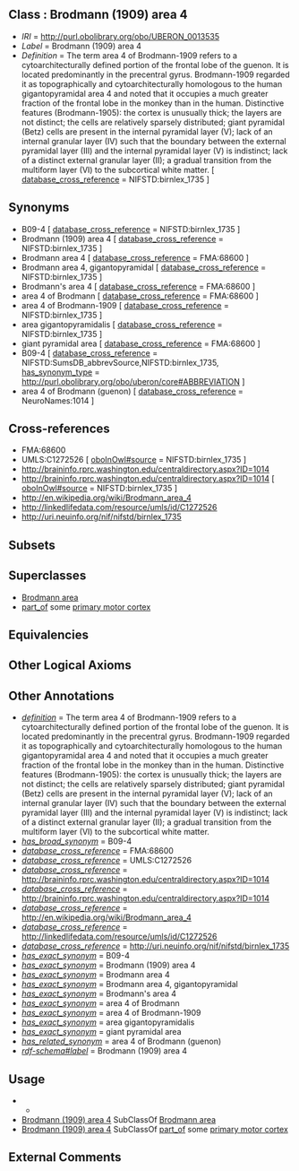 
## Class : Brodmann (1909) area 4

 * *IRI* = http://purl.obolibrary.org/obo/UBERON_0013535
 * *Label* = Brodmann (1909) area 4
 * *Definition* = The term area 4 of Brodmann-1909 refers to a cytoarchitecturally defined portion of the frontal lobe of the guenon. It is located predominantly in the precentral gyrus. Brodmann-1909 regarded it as topographically and cytoarchitecturally homologous to the human gigantopyramidal area 4 and noted that it occupies a much greater fraction of the frontal lobe in the monkey than in the human. Distinctive features (Brodmann-1905): the cortex is unusually thick; the layers are not distinct; the cells are relatively sparsely distributed; giant pyramidal (Betz) cells are present in the internal pyramidal layer (V); lack of an internal granular layer (IV) such that the boundary between the external pyramidal layer (III) and the internal pyramidal layer (V) is indistinct; lack of a distinct external granular layer (II); a gradual transition from the multiform layer (VI) to the subcortical white matter. [ [database_cross_reference](../../ef/oboInOwl#hasDbXref.md) = NIFSTD:birnlex_1735 ]

## Synonyms

 * B09-4 [ [database_cross_reference](../../ef/oboInOwl#hasDbXref.md) = NIFSTD:birnlex_1735 ]
 * Brodmann (1909) area 4 [ [database_cross_reference](../../ef/oboInOwl#hasDbXref.md) = NIFSTD:birnlex_1735 ]
 * Brodmann area 4 [ [database_cross_reference](../../ef/oboInOwl#hasDbXref.md) = FMA:68600 ]
 * Brodmann area 4, gigantopyramidal [ [database_cross_reference](../../ef/oboInOwl#hasDbXref.md) = NIFSTD:birnlex_1735 ]
 * Brodmann's area 4 [ [database_cross_reference](../../ef/oboInOwl#hasDbXref.md) = FMA:68600 ]
 * area 4 of Brodmann [ [database_cross_reference](../../ef/oboInOwl#hasDbXref.md) = FMA:68600 ]
 * area 4 of Brodmann-1909 [ [database_cross_reference](../../ef/oboInOwl#hasDbXref.md) = NIFSTD:birnlex_1735 ]
 * area gigantopyramidalis [ [database_cross_reference](../../ef/oboInOwl#hasDbXref.md) = NIFSTD:birnlex_1735 ]
 * giant pyramidal area [ [database_cross_reference](../../ef/oboInOwl#hasDbXref.md) = FMA:68600 ]
 * B09-4 [ [database_cross_reference](../../ef/oboInOwl#hasDbXref.md) = NIFSTD:SumsDB_abbrevSource,NIFSTD:birnlex_1735, [has_synonym_type](../../pe/oboInOwl#hasSynonymType.md) = http://purl.obolibrary.org/obo/uberon/core#ABBREVIATION ]
 * area 4 of Brodmann (guenon) [ [database_cross_reference](../../ef/oboInOwl#hasDbXref.md) = NeuroNames:1014 ]

## Cross-references

 * FMA:68600
 * UMLS:C1272526 [ [oboInOwl#source](../../ce/oboInOwl#source.md) = NIFSTD:birnlex_1735 ]
 * http://braininfo.rprc.washington.edu/centraldirectory.aspx?ID=1014
 * http://braininfo.rprc.washington.edu/centraldirectory.aspx?ID=1014 [ [oboInOwl#source](../../ce/oboInOwl#source.md) = NIFSTD:birnlex_1735 ]
 * http://en.wikipedia.org/wiki/Brodmann_area_4
 * http://linkedlifedata.com/resource/umls/id/C1272526
 * http://uri.neuinfo.org/nif/nifstd/birnlex_1735

## Subsets


## Superclasses

 * [Brodmann area](../../UBERON/29/UBERON_0013529.md)
 * [part_of](../../BFO/50/BFO_0000050.md) some [primary motor cortex](../../UBERON/84/UBERON_0001384.md)

## Equivalencies


## Other Logical Axioms


## Other Annotations

 * *[definition](../../IAO/15/IAO_0000115.md)* = The term area 4 of Brodmann-1909 refers to a cytoarchitecturally defined portion of the frontal lobe of the guenon. It is located predominantly in the precentral gyrus. Brodmann-1909 regarded it as topographically and cytoarchitecturally homologous to the human gigantopyramidal area 4 and noted that it occupies a much greater fraction of the frontal lobe in the monkey than in the human. Distinctive features (Brodmann-1905): the cortex is unusually thick; the layers are not distinct; the cells are relatively sparsely distributed; giant pyramidal (Betz) cells are present in the internal pyramidal layer (V); lack of an internal granular layer (IV) such that the boundary between the external pyramidal layer (III) and the internal pyramidal layer (V) is indistinct; lack of a distinct external granular layer (II); a gradual transition from the multiform layer (VI) to the subcortical white matter.
 * *[has_broad_synonym](../../ym/oboInOwl#hasBroadSynonym.md)* = B09-4
 * *[database_cross_reference](../../ef/oboInOwl#hasDbXref.md)* = FMA:68600
 * *[database_cross_reference](../../ef/oboInOwl#hasDbXref.md)* = UMLS:C1272526
 * *[database_cross_reference](../../ef/oboInOwl#hasDbXref.md)* = http://braininfo.rprc.washington.edu/centraldirectory.aspx?ID=1014
 * *[database_cross_reference](../../ef/oboInOwl#hasDbXref.md)* = http://braininfo.rprc.washington.edu/centraldirectory.aspx?ID=1014
 * *[database_cross_reference](../../ef/oboInOwl#hasDbXref.md)* = http://en.wikipedia.org/wiki/Brodmann_area_4
 * *[database_cross_reference](../../ef/oboInOwl#hasDbXref.md)* = http://linkedlifedata.com/resource/umls/id/C1272526
 * *[database_cross_reference](../../ef/oboInOwl#hasDbXref.md)* = http://uri.neuinfo.org/nif/nifstd/birnlex_1735
 * *[has_exact_synonym](../../ym/oboInOwl#hasExactSynonym.md)* = B09-4
 * *[has_exact_synonym](../../ym/oboInOwl#hasExactSynonym.md)* = Brodmann (1909) area 4
 * *[has_exact_synonym](../../ym/oboInOwl#hasExactSynonym.md)* = Brodmann area 4
 * *[has_exact_synonym](../../ym/oboInOwl#hasExactSynonym.md)* = Brodmann area 4, gigantopyramidal
 * *[has_exact_synonym](../../ym/oboInOwl#hasExactSynonym.md)* = Brodmann's area 4
 * *[has_exact_synonym](../../ym/oboInOwl#hasExactSynonym.md)* = area 4 of Brodmann
 * *[has_exact_synonym](../../ym/oboInOwl#hasExactSynonym.md)* = area 4 of Brodmann-1909
 * *[has_exact_synonym](../../ym/oboInOwl#hasExactSynonym.md)* = area gigantopyramidalis
 * *[has_exact_synonym](../../ym/oboInOwl#hasExactSynonym.md)* = giant pyramidal area
 * *[has_related_synonym](../../ym/oboInOwl#hasRelatedSynonym.md)* = area 4 of Brodmann (guenon)
 * *[rdf-schema#label](../../el/rdf-schema#label.md)* = Brodmann (1909) area 4

## Usage

 * -
 * [Brodmann (1909) area 4](../../UBERON/35/UBERON_0013535.md) SubClassOf [Brodmann area](../../UBERON/29/UBERON_0013529.md)
 * [Brodmann (1909) area 4](../../UBERON/35/UBERON_0013535.md) SubClassOf [part_of](../../BFO/50/BFO_0000050.md) some [primary motor cortex](../../UBERON/84/UBERON_0001384.md)

## External Comments

